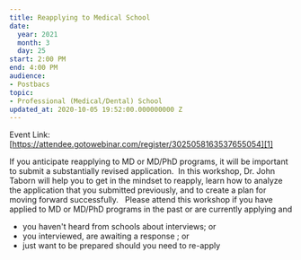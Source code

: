 ```yaml
---
title: Reapplying to Medical School
date:
  year: 2021
  month: 3
  day: 25
start: 2:00 PM
end: 4:00 PM
audience:
- Postbacs
topic:
- Professional (Medical/Dental) School
updated_at: 2020-10-05 19:52:00.000000000 Z
---
```

Event Link:
[https://attendee.gotowebinar.com/register/3025058163537655054][1]

If you anticipate reapplying to MD or MD/PhD programs, it will be
important to submit a substantially revised application.  In this
workshop, Dr. John Taborn will help you to get in the mindset to
reapply, learn how to analyze the application that you submitted
previously, and to create a plan for moving forward successfully.  
Please attend this workshop if you have applied to MD or MD/PhD programs
in the past or are currently applying and

* you haven't heard from schools about interviews; or
* you interviewed, are awaiting a response ; or
* just want to be prepared should you need to re-apply

 

 



[1]: https://attendee.gotowebinar.com/register/3025058163537655054
